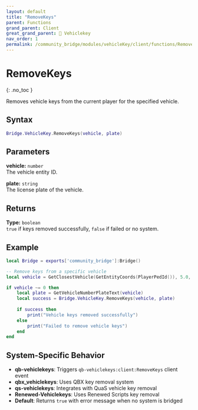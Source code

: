 ```yaml
---
layout: default
title: "RemoveKeys"
parent: Functions
grand_parent: Client
great_grand_parent: 🔑 Vehiclekey
nav_order: 1
permalink: /community_bridge/modules/vehicleKey/client/functions/RemoveKeys/
---
```


# RemoveKeys
{: .no_toc }

Removes vehicle keys from the current player for the specified vehicle.

## Syntax

```lua
Bridge.VehicleKey.RemoveKeys(vehicle, plate)
```

## Parameters

**vehicle:** `number`  
The vehicle entity ID.

**plate:** `string`  
The license plate of the vehicle.

## Returns

**Type:** `boolean`  
`true` if keys removed successfully, `false` if failed or no system.

## Example

```lua
local Bridge = exports['community_bridge']:Bridge()

-- Remove keys from a specific vehicle
local vehicle = GetClosestVehicle(GetEntityCoords(PlayerPedId()), 5.0, 0, 71)

if vehicle ~= 0 then
    local plate = GetVehicleNumberPlateText(vehicle)
    local success = Bridge.VehicleKey.RemoveKeys(vehicle, plate)
    
    if success then
        print("Vehicle keys removed successfully")
    else
        print("Failed to remove vehicle keys")
    end
end
```

## System-Specific Behavior

- **qb-vehiclekeys**: Triggers `qb-vehiclekeys:client:RemoveKeys` client event
- **qbx_vehiclekeys**: Uses QBX key removal system
- **qs-vehiclekeys**: Integrates with QuaS vehicle key removal
- **Renewed-Vehiclekeys**: Uses Renewed Scripts key removal
- **Default**: Returns `true` with error message when no system is bridged